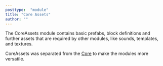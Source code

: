 ```yaml
---
posttype:  "module"  
title: "Core Assets"
author: ""
---
```

The CoreAssets module contains basic prefabs, block definitions and further assets that are required by other modules, like sounds, templates, and textures.

CoreAssets was separated from the [Core](https://github.com/MovingBlocks/Terasology/tree/develop/modules/Core) to make the modules more versatile.
